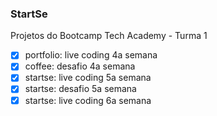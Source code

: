 ### StartSe

Projetos do Bootcamp Tech Academy - Turma 1
- [x] portfolio: live coding 4a semana
- [x] coffee: desafio 4a semana
- [x] startse: live coding 5a semana
- [x] startse: desafio 5a semana
- [x] startse: live coding 6a semana
